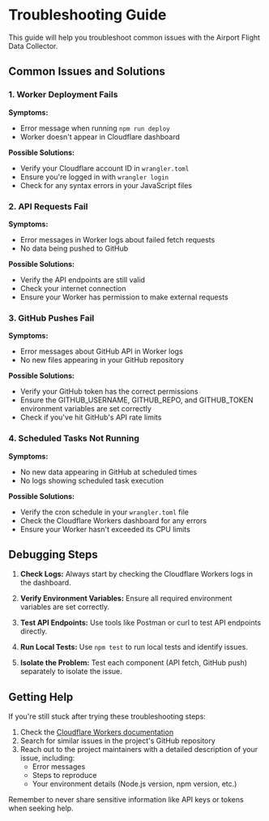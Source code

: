 # Troubleshooting Guide

This guide will help you troubleshoot common issues with the Airport Flight Data Collector.

## Common Issues and Solutions

### 1. Worker Deployment Fails

**Symptoms:**
- Error message when running `npm run deploy`
- Worker doesn't appear in Cloudflare dashboard

**Possible Solutions:**
- Verify your Cloudflare account ID in `wrangler.toml`
- Ensure you're logged in with `wrangler login`
- Check for any syntax errors in your JavaScript files

### 2. API Requests Fail

**Symptoms:**
- Error messages in Worker logs about failed fetch requests
- No data being pushed to GitHub

**Possible Solutions:**
- Verify the API endpoints are still valid
- Check your internet connection
- Ensure your Worker has permission to make external requests

### 3. GitHub Pushes Fail

**Symptoms:**
- Error messages about GitHub API in Worker logs
- No new files appearing in your GitHub repository

**Possible Solutions:**
- Verify your GitHub token has the correct permissions
- Ensure the GITHUB_USERNAME, GITHUB_REPO, and GITHUB_TOKEN environment variables are set correctly
- Check if you've hit GitHub's API rate limits

### 4. Scheduled Tasks Not Running

**Symptoms:**
- No new data appearing in GitHub at scheduled times
- No logs showing scheduled task execution

**Possible Solutions:**
- Verify the cron schedule in your `wrangler.toml` file
- Check the Cloudflare Workers dashboard for any errors
- Ensure your Worker hasn't exceeded its CPU limits

## Debugging Steps

1. **Check Logs:**
   Always start by checking the Cloudflare Workers logs in the dashboard.

2. **Verify Environment Variables:**
   Ensure all required environment variables are set correctly.

3. **Test API Endpoints:**
   Use tools like Postman or curl to test API endpoints directly.

4. **Run Local Tests:**
   Use `npm test` to run local tests and identify issues.

5. **Isolate the Problem:**
   Test each component (API fetch, GitHub push) separately to isolate the issue.

## Getting Help

If you're still stuck after trying these troubleshooting steps:

1. Check the [Cloudflare Workers documentation](https://developers.cloudflare.com/workers/)
2. Search for similar issues in the project's GitHub repository
3. Reach out to the project maintainers with a detailed description of your issue, including:
   - Error messages
   - Steps to reproduce
   - Your environment details (Node.js version, npm version, etc.)

Remember to never share sensitive information like API keys or tokens when seeking help.